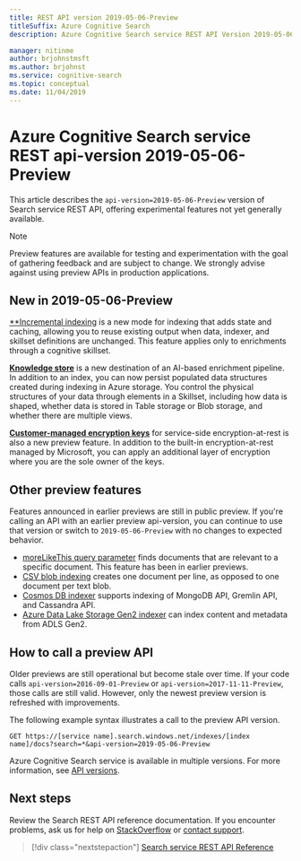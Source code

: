 ```yaml
---
title: REST API version 2019-05-06-Preview
titleSuffix: Azure Cognitive Search
description: Azure Cognitive Search service REST API Version 2019-05-06-Preview includes experimental features such as knowledge store and customer-managed encryption keys.

manager: nitinme
author: brjohnstmsft
ms.author: brjohnst
ms.service: cognitive-search
ms.topic: conceptual
ms.date: 11/04/2019
---
```

# Azure Cognitive Search service REST api-version 2019-05-06-Preview

This article describes the `api-version=2019-05-06-Preview` version of Search service REST API, offering experimental features not yet generally available.

> [!NOTE]
> Preview features are available for testing and experimentation with the goal of gathering feedback and are subject to change. We strongly advise against using preview APIs in production applications.


## New in 2019-05-06-Preview

[**Incremental indexing](cognitive-search-incremental-indexing-conceptual.md) is a new mode for indexing that adds state and caching, allowing you to reuse existing output when data, indexer, and skillset definitions are unchanged. This feature applies only to enrichments through a cognitive skillset.

[**Knowledge store**](knowledge-store-concept-intro.md) is a new destination of an AI-based enrichment pipeline. In addition to an index, you can now persist populated data structures created during indexing in Azure storage. You control the physical structures of your data through elements in a Skillset, including how data is shaped, whether data is stored in Table storage or Blob storage, and whether there are multiple views.

[**Customer-managed encryption keys**](search-security-manage-encryption-keys.md) for service-side encryption-at-rest is also a new preview feature. In addition to the built-in encryption-at-rest managed by Microsoft, you can apply an additional layer of encryption where you are the sole owner of the keys.

## Other preview features

Features announced in earlier previews are still in public preview. If you're calling an API with an earlier preview api-version, you can continue to use that version or switch to `2019-05-06-Preview` with no changes to expected behavior.

+ [moreLikeThis query parameter](search-more-like-this.md) finds documents that are relevant to a specific document. This feature has been in earlier previews. 
+ [CSV blob indexing](search-howto-index-csv-blobs.md) creates one document per line, as opposed to one document per text blob.
+ [Cosmos DB indexer](search-howto-index-cosmosdb.md) supports indexing of MongoDB API, Gremlin API, and Cassandra API.
+ [Azure Data Lake Storage Gen2 indexer](search-howto-index-adls.md) can index content and metadata from ADLS Gen2.


## How to call a preview API

Older previews are still operational but become stale over time. If your code calls `api-version=2016-09-01-Preview` or `api-version=2017-11-11-Preview`, those calls are still valid. However, only the newest preview version is refreshed with improvements. 

The following example syntax illustrates a call to the preview API version.

    GET https://[service name].search.windows.net/indexes/[index name]/docs?search=*&api-version=2019-05-06-Preview

Azure Cognitive Search service is available in multiple versions. For more information, see [API versions](search-api-versions.md).

## Next steps

Review the Search REST API reference documentation. If you encounter problems, ask us for help on [StackOverflow](https://stackoverflow.com/) or [contact support](https://azure.microsoft.com/support/community/?product=search).

> [!div class="nextstepaction"]
> [Search service REST API Reference](https://docs.microsoft.com/rest/api/searchservice/)